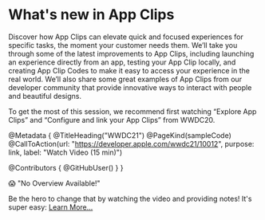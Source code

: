 # What's new in App Clips

Discover how App Clips can elevate quick and focused experiences for specific tasks, the moment your customer needs them. We’ll take you through some of the latest improvements to App Clips, including launching an experience directly from an app, testing your App Clip locally, and creating App Clip Codes to make it easy to access your experience in the real world. We’ll also share some great examples of App Clips from our developer community that provide innovative ways to interact with people and beautiful designs.

To get the most of this session, we recommend first watching “Explore App Clips” and “Configure and link your App Clips” from WWDC20.

@Metadata {
   @TitleHeading("WWDC21")
   @PageKind(sampleCode)
   @CallToAction(url: "https://developer.apple.com/wwdc21/10012", purpose: link, label: "Watch Video (15 min)")

   @Contributors {
      @GitHubUser(<replace this with your GitHub handle>)
   }
}

😱 "No Overview Available!"

Be the hero to change that by watching the video and providing notes! It's super easy:
 [Learn More…](https://wwdcnotes.github.io/WWDCNotes/documentation/wwdcnotes/contributing)
